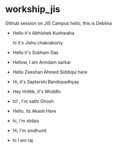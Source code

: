 # workship_jis
GIthub session on JIS Campus
hello, this is Deblina
- Hello it's Abhishek Kushwaha 

  hi it's Jishu chakraborty

- Hello it's Subham Das
- Hellow, I am Arindam sarkar
- Hello Zeeshan Ahmed Siddiqui here
- Hi, it's Saptarshi Bandopadhyay

- Hey Hrittik, it's Wriddhi

- hi! , I'm sathi Ghosh

- Hello, its Akash Here 

- hi, i'm shilpa

- Hi, I'm sindhunit
- hi I am raj


